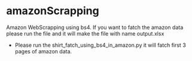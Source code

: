 # amazonScrapping 


Amazon WebScrapping using bs4. If you want to fatch the amazon data please run the file and it will make the file with name output.xlsx

- Please run the shirt_fatch_using_bs4_in_amazon.py it will fatch first 3 pages of amazon data.
